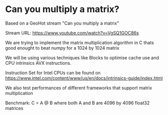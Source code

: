 # Can you multiply a matrix?

Based on a GeoHot stream "Can you multiply a matrix" 

Stream URL: https://www.youtube.com/watch?v=VgSQ1GOC86s

We are trying to implement the matrix multiplication algorithm in C thats good enought to beat numpy for a 1024 by 1024 matrix

We will be using various techniques like Blocks to optimise cache use and CPU intrinsics AVX instructions.

Instruction Set for Intel CPUs can be found on https://www.intel.com/content/www/us/en/docs/intrinsics-guide/index.html

We also test performances of different frameworks that support matrix multiplication

Benchmark: C = A @ B where both A and B are 4096 by 4096 float32 matrices